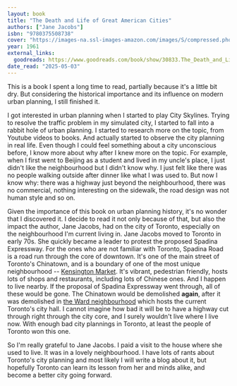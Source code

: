 ```yaml
---
layout: book
title: "The Death and Life of Great American Cities"
authors: ["Jane Jacobs"]
isbn: "9780375508738"
cover: "https://images-na.ssl-images-amazon.com/images/S/compressed.photo.goodreads.com/books/1168135326i/30833.jpg"
year: 1961
external_links:
  goodreads: https://www.goodreads.com/book/show/30833.The_Death_and_Life_of_Great_American_Cities
date_read: "2025-05-03"
---
```


This is a book I spent a long time to read, partially because it's a little bit dry. But considering the historical importance and its influence on modern urban planning, I still finished it.

I got interested in urban planning when I started to play City Skylines. Trying to resolve the traffic problem in my simulated city, I started to fall into a rabbit hole of urban planning. I started to research more on the topic, from Youtube videos to books. And actually started to observe the city planning in real life. Even though I could feel something about a city unconscious before, I know more about why after I knew more on the topic. For example, when I first went to Beijing as a student and lived in my uncle's place, I just didn't like the neighbourhood but I didn't know why. I just felt like there was no people walking outside after dinner like what I was used to. But now I know why: there was a highway just beyond the neighbourhood, there was no commercial, nothing interesting on the sidewalk, the road design was not human style and so on.

Given the importance of this book on urban planning history, it's no wonder that I discovered it. I decide to read it not only because of that, but also the impact the author, Jane Jacobs, had on the city of Toronto, especially on the neighbourhood I'm current living in. Jane Jacobs moved to Toronto in early 70s. She quickly became a leader to protest the proposed Spadina Expressway. For the ones who are not familiar with Toronto, Spadina Road is a road run through the core of downtown. It's one of the main street of Toronto's Chinatown, and is a boundary of one of the most unique neighbourhood -- [Kensington Market](https://en.wikipedia.org/wiki/Kensington_Market). It's vibrant, pedestrian friendly, hosts lots of shops and restaurants, including lots of Chinese ones. And I happen to live nearby. If the proposal of Spadina Expressway went through, all of these would be gone. The Chinatown would be demolished **again**, after it was demolished in [the Ward neighbourhood](https://en.wikipedia.org/wiki/The_Ward%2C_Toronto) which hosts the current Toronto's city hall. I cannot imagine how bad it will be to have a highway cut through right through the city core, and I surely wouldn't live where I live now. With enough bad city plannings in Toronto, at least the people of Toronto won this one.

So I'm really grateful to Jane Jacobs. I paid a visit to the house where she used to live. It was in a lovely neighbourhood. I have lots of rants about Toronto's city planning and most likely I will write a blog about it, but hopefully Toronto can learn its lesson from her and minds alike, and become a better city going forward.
